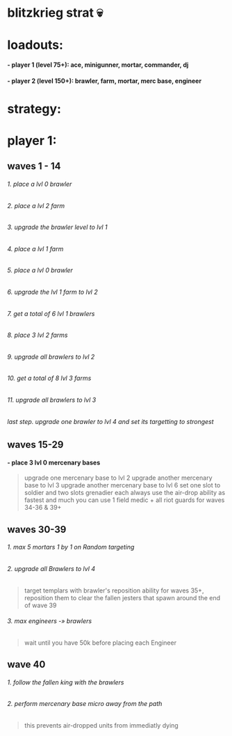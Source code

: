 # blitzkrieg strat :skull:

# loadouts:
#### - player 1 (level 75+): ace, minigunner, mortar, commander, dj
#### - player 2 (level 150+): brawler, farm, mortar, merc base, engineer

# strategy:

# player 1:
## waves 1 - 14
###### 1. place a lvl 0 brawler
###### 2. place a lvl 2 farm
###### 3. upgrade the brawler level to lvl 1
###### 4. place a lvl 1 farm
###### 5. place a lvl 0 brawler
###### 6. upgrade the lvl 1 farm to lvl 2
###### 7. get a total of 6 lvl 1 brawlers
###### 8. place 3 lvl 2 farms
###### 9. upgrade all brawlers to lvl 2
###### 10. get a total of 8 lvl 3 farms
###### 11. upgrade all brawlers to lvl 3
###### last step. upgrade one brawler to lvl 4 and set its targetting to strongest

## waves 15-29
#### - place 3 lvl 0 mercenary bases
  > upgrade one mercenary base to lvl 2
  > upgrade another mercenary base to lvl 3
  > upgrade another mercenary base to lvl 6
  > set one slot to soldier and two slots grenadier each
  > always use the air-drop ability as fastest and much you can
  > use 1 field medic + all riot guards for waves 34-36 & 39+

## waves 30-39
###### 1. max 5 mortars 1 by 1 on Random targeting
###### 2. upgrade all Brawlers to lvl 4
  > target templars with brawler's reposition ability for waves 35+, reposition them to clear the fallen jesters that spawn around the end of wave 39
###### 3. max engineers -» brawlers
  > wait until you have 50k before placing each Engineer
  
## wave 40
###### 1. follow the fallen king with the brawlers
###### 2. perform mercenary base micro away from the path
  > this prevents air-dropped units from immediatly dying
